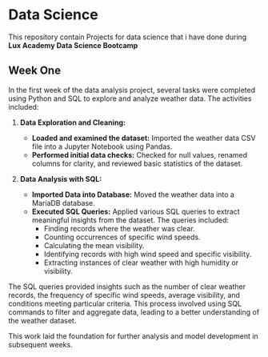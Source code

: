 # Data Science 

This repository contain Projects for data science that i have done during **Lux Academy Data Science Bootcamp**

## Week One

In the first week of the data analysis project, several tasks were completed using Python and SQL to explore and analyze weather data. The activities included:

1. **Data Exploration and Cleaning:**
   - **Loaded and examined the dataset:** Imported the weather data CSV file into a Jupyter Notebook using Pandas.
   - **Performed initial data checks:** Checked for null values, renamed columns for clarity, and reviewed basic statistics of the dataset.

2. **Data Analysis with SQL:**
   - **Imported Data into Database:** Moved the weather data into a MariaDB database.
   - **Executed SQL Queries:** Applied various SQL queries to extract meaningful insights from the dataset. The queries included:
     - Finding records where the weather was clear.
     - Counting occurrences of specific wind speeds.
     - Calculating the mean visibility.
     - Identifying records with high wind speed and specific visibility.
     - Extracting instances of clear weather with high humidity or visibility.

The SQL queries provided insights such as the number of clear weather records, the frequency of specific wind speeds, average visibility, and conditions meeting particular criteria. This process involved using SQL commands to filter and aggregate data, leading to a better understanding of the weather dataset.

This work laid the foundation for further analysis and model development in subsequent weeks.